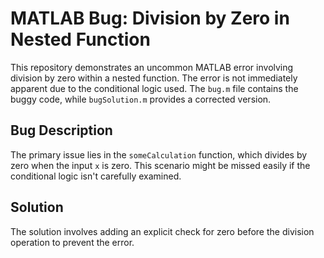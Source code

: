 # MATLAB Bug: Division by Zero in Nested Function

This repository demonstrates an uncommon MATLAB error involving division by zero within a nested function. The error is not immediately apparent due to the conditional logic used. The `bug.m` file contains the buggy code, while `bugSolution.m` provides a corrected version.

## Bug Description
The primary issue lies in the `someCalculation` function, which divides by zero when the input `x` is zero. This scenario might be missed easily if the conditional logic isn't carefully examined.

## Solution
The solution involves adding an explicit check for zero before the division operation to prevent the error. 
